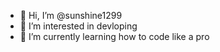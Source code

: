 - 👋 Hi, I’m @sunshine1299
- 👀 I’m interested in devloping
- 🌱 I’m currently learning how to code like a pro

<!---
sunshine1299/sunshine1299 is a ✨ special ✨ repository because its `README.md` (this file) appears on your GitHub profile.
You can click the Preview link to take a look at your changes.
--->
